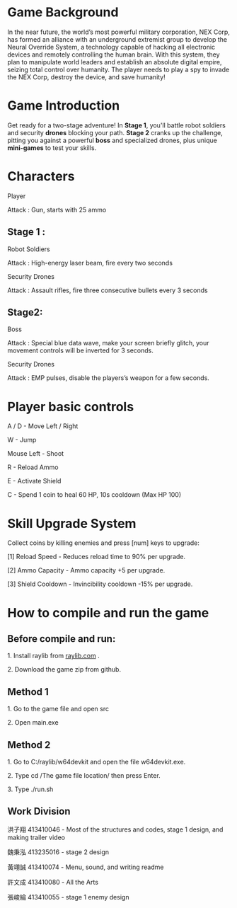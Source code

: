 # Game Background  
In the near future, the world’s most powerful military corporation, NEX Corp, has formed an alliance with an underground extremist group to develop the Neural Override System, a technology capable of hacking all electronic devices and remotely controlling the human brain. With this system, they plan to manipulate world leaders and establish an absolute digital empire, seizing total control over humanity. The player needs to play a spy to invade the NEX Corp, destroy the device, and save humanity!

# Game Introduction

Get ready for a two-stage adventure! In **Stage 1**, you'll battle robot soldiers and security **drones** blocking your path. **Stage 2** cranks up the challenge, pitting you against a powerful **boss** and specialized drones, plus unique **mini-games** to test your skills.

# Characters

Player

Attack : Gun, starts with 25 ammo

## Stage 1 :

Robot Soldiers

Attack : High-energy laser beam, fire every two seconds

Security Drones

Attack : Assault rifles, fire three consecutive bullets every 3 seconds

## Stage2:

Boss

Attack : Special blue data wave, make your screen briefly glitch, your movement controls will be inverted for 3 seconds.

Security Drones

Attack : EMP pulses, disable the players’s weapon for a few seconds.

# Player basic controls  
A / D - Move Left / Right

W - Jump

Mouse Left - Shoot

R - Reload Ammo

E - Activate Shield

C - Spend 1 coin to heal 60 HP, 10s cooldown (Max HP 100)

# Skill Upgrade System

Collect coins by killing enemies and press \[num\] keys to upgrade:

\[1\] Reload Speed - Reduces reload time to 90% per upgrade.

\[2\] Ammo Capacity - Ammo capacity +5 per upgrade.

\[3\] Shield Cooldown - Invincibility cooldown -15% per upgrade.

# How to compile and run the game

## Before compile and run:  
1\. Install raylib from [raylib.com](https://www.raylib.com/) .

2\. Download the game zip from github.

## Method 1

1\. Go to the game file and open src

2\. Open main.exe

## Method 2

1\. Go to C:/raylib/w64devkit and open the file w64devkit.exe.

2\. Type cd /The game file location/ then press Enter.

3\. Type ./run.sh

## Work Division

洪子翔 413410046 - Most of the structures and codes, stage 1 design, and making trailer video

魏秉泓 413235016 - stage 2 design

黃翊誠 413410074 - Menu, sound, and writing readme

許文成 413410080 - All the Arts

張峻綸 413410055 - stage 1 enemy design


